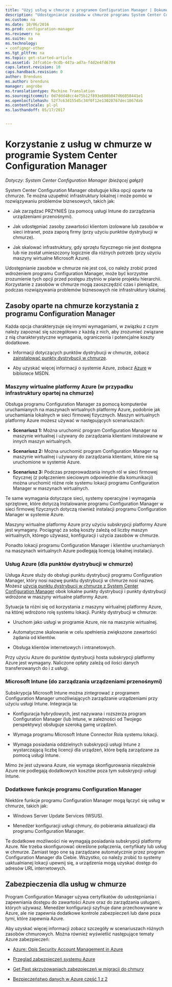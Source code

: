 ```yaml
---
title: "Użyj usług w chmurze z programem Configuration Manager | Dokumentacja firmy Microsoft"
description: "Udostępnianie zasobów w chmurze programu System Center Configuration Manager uzupełnienie infrastruktury lokalnej."
ms.custom: na
ms.date: 10/06/2016
ms.prod: configuration-manager
ms.reviewer: na
ms.suite: na
ms.technology:
- configmgr-other
ms.tgt_pltfrm: na
ms.topic: get-started-article
ms.assetid: 24fca61e-9cdb-447a-ad7a-f4d2e4fd6704
caps.latest.revision: 10
caps.handback.revision: 0
author: Brenduns
ms.author: brenduns
manager: angrobe
ms.translationtype: Machine Translation
ms.sourcegitcommit: 0d7ddd48cc4e75b12f893e686b847d66058441e1
ms.openlocfilehash: 52f7c63d155d5c34f0f12e13020767dec1867dab
ms.contentlocale: pl-pl
ms.lasthandoff: 05/17/2017


---
```

# <a name="use-cloud-services-with-system-center-configuration-manager"></a>Korzystanie z usług w chmurze w programie System Center Configuration Manager

*Dotyczy: System Center Configuration Manager (bieżącej gałęzi)*

System Center Configuration Manager obsługuje kilka opcji oparte na chmurze. Te można uzupełnić infrastruktury lokalnej i może pomóc w rozwiązywaniu problemów biznesowych, takich jak:  

-   Jak zarządzać PRZYNIEŚ (za pomocą usługi Intune do zarządzania urządzeniami przenośnymi).  

-   Jak udostępniać zasoby zawartości klientom izolowane lub zasobów w sieci intranet, poza zaporą firmy (przy użyciu punktów dystrybucji w chmurze).  

-   Jak skalować infrastruktury, gdy sprzętu fizycznego nie jest dostępna lub nie został umieszczony logicznie dla różnych potrzeb (przy użyciu maszyny wirtualne Microsoft Azure).  

Udostępnianie zasobów w chmurze nie jest coś, co należy zrobić przed wdrożeniem programu Configuration Manager, może być korzystne zrozumienie tych opcji przed postępu zbytnio w planie projektu hierarchii. Korzystanie z zasobów w chmurze mogą zaoszczędzić czas i pieniądze, podczas rozwiązywania problemów biznesowych nie infrastruktury lokalnej.  

## <a name="cloud-based-resources-you-can-use-with-configuration-manager"></a>Zasoby oparte na chmurze korzystania z programu Configuration Manager  
 Każda opcja charakteryzuje się innymi wymaganiami, w związku z czym należy zapoznać się szczegółowo z każdą z nich, aby zrozumieć związane z nią charakterystyczne wymagania, ograniczenia i potencjalne koszty dodatkowe.  

-   Informacji dotyczących punktów dystrybucji w chmurze, zobacz [zainstalować punkty dystrybucji w chmurze](/sccm/core/servers/deploy/configure/install-cloud-based-distribution-points-in-microsoft-azure).

-   Aby uzyskać więcej informacji o systemie Azure, zobacz [Azure](http://go.microsoft.com/fwlink/p/?LinkId=262965) w bibliotece MSDN.  

### <a name="azure-virtual-machines-for-cloud-based-infrastructure"></a>Maszyny wirtualne platformy Azure (w przypadku infrastruktury opartej na chmurze)  
 Obsługa programu Configuration Manager za pomocą komputerów uruchamianych na maszynach wirtualnych platformy Azure, podobnie jak uruchamiania lokalnych w sieci firmowej fizycznych. Maszyn wirtualnych platformy Azure możesz używać w następujących scenariuszach:  

-   **Scenariusz 1:** Można uruchomić program Configuration Manager na maszynie wirtualnej i używany do zarządzania klientami instalowane w innych maszyn wirtualnych.  

-   **Scenariusz 2:** Można uruchomić program Configuration Manager na maszynie wirtualnej i używany do zarządzania klientami, które nie są uruchomione w systemie Azure.  

-   **Scenariusz 3:** Podczas przeprowadzania innych ról w sieci firmowej fizycznej (z połączeniem sieciowym odpowiednie dla komunikacji) można uruchomić różne role systemu lokacji programu Configuration Manager w maszynach wirtualnych.  

Te same wymagania dotyczące sieci, systemy operacyjne i wymagania sprzętowe, które dotyczą Instalowanie programu Configuration Manager w sieci firmowej fizycznych dotyczą również instalacji programu Configuration Manager w systemie Azure.  

Maszyny wirtualne platformy Azure przy użyciu subskrypcji platformy Azure jest wymagany. Pociągnąć za sobą koszty zależą od liczby maszyn wirtualnych, którego używasz, konfiguracji i użycia zasobów w chmurze.  

Ponadto lokacji programu Configuration Manager i klientów uruchamianych na maszynach wirtualnych Azure podlegają licencją lokalnej instalacji.  

### <a name="azure-services-for-cloud-based-distribution-points"></a>Usług Azure (dla punktów dystrybucji w chmurze)  
 Usługa Azure służy do obsługi punktu dystrybucji programu Configuration Manager, który nosi nazwę punktu dystrybucji w chmurze nosi nazwę. Możesz [użycia punktu dystrybucji w chmurze z System Center Configuration Manager](../../core/plan-design/hierarchy/use-a-cloud-based-distribution-point.md) obok lokalne punkty dystrybucji i punkty dystrybucji wdrożone w maszyny wirtualne platformy Azure.  

 Sytuacja ta różni się od korzystania z maszyny wirtualnej platformy Azure, na której wdrożono rolę systemu lokacji. Punkty dystrybucji w chmurze:  

-   Uruchom jako usługi w programie Azure, nie na maszynie wirtualnej.  

-   Automatyczne skalowanie w celu spełnienia zwiększone zawartości żądania od klientów.  

-   Obsługa klientów internetowych i intranetowych.  

Przy użyciu Azure do punktów dystrybucji hosta subskrypcji platformy Azure jest wymagany. Naliczone opłaty zależą od ilości danych transferowanych do i z usługi.  

### <a name="microsoft-intune-for-mobile-device-management"></a>Microsoft Intune (do zarządzania urządzeniami przenośnymi)  
 Subskrypcja Microsoft Intune można zintegrować z programem Configuration Manager umożliwiających zarządzanie urządzeniami przy użyciu usługi Intune. Integracja ta:  

-   Konfiguracja hybrydowych, jest nazywana i rozszerza program Configuration Manager (lub Intune, w zależności od Twojego perspektywy) obsługuje szeroką gamę urządzeń.  

-   Wymaga programu Microsoft Intune Connector Rola systemu lokacji.  

-   Wymaga posiadania oddzielnych subskrypcji usługi Intune z wystarczającą liczbę licencji dla urządzeń, które będą zarządzane za pomocą usługi Intune.  

Mimo że jest używana Azure, nie wymaga skonfigurowania niezależnie Azure nie podlegają dodatkowych kosztów poza tym subskrypcji usługi Intune.  

### <a name="additional-configuration-manager-capabilities"></a>Dodatkowe funkcje programu Configuration Manager  
 Niektóre funkcje programu Configuration Manager mogą łączyć się usług w chmurze, takich jak:  

-   Windows Server Update Services (WSUS).  

-   Menedżer konfiguracji usługi chmury, do pobierania aktualizacji dla programu Configuration Manager.  

Te dodatkowe możliwości nie wymagają posiadania subskrypcji platformy Azure. Nie trzeba skonfigurować określone połączenia, certyfikaty lub usług w chmurze. Zamiast tego one są zarządzane automatycznie przez program Configuration Manager dla Ciebie. Wszystko, co należy zrobić to systemy uaktualnianej lokacji upewnij się, a urządzenia mogą uzyskać dostęp do adresów URL internetowych.  

##  <a name="BKMK_CloudSec"></a>Zabezpieczenia dla usług w chmurze  
 Program Configuration Manager używa certyfikatów do udostępniania i zapewniania dostępu do zawartości Azure oraz do zarządzania usługami, których używasz. Menedżer konfiguracji szyfruje dane przechowywane w Azure, ale nie zapewnia dodatkowe kontrole zabezpieczeń lub dane poza tymi, które zapewnia Azure.  

 Aby uzyskać więcej informacji zobacz szczegóły w scenariuszach różnych zasobów chmurowych. Można również wyświetlić następujące tematy Azure zabezpieczeń:  

-   [Azure: Opis Security Account Management in Azure](http://go.microsoft.com/fwlink/p/?LinkId=262968)  

-   [Przegląd zabezpieczeń systemu Azure](http://go.microsoft.com/fwlink/p/?LinkId=262970)  

-   [Get Past skrzyżowaniach zabezpieczeń w migracji do chmury](http://go.microsoft.com/fwlink/p/?LinkId=262971)  

-   [Bezpieczeństwo danych w Azure część 1 z 2](http://go.microsoft.com/fwlink/p/?LinkId=262974)  

